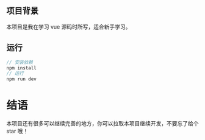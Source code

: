 ## 项目背景

本项目是我在学习 vue 源码时所写，适合新手学习。

## 运行

```js
// 安装依赖
npm install
// 运行
npm run dev
```

# 结语

本项目还有很多可以继续完善的地方，你可以拉取本项目继续开发，不要忘了给个 star 哦！
